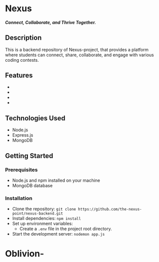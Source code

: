 # Nexus

##### Connect, Collaborate, and Thrive Together.

## Description

This is a backend repository of Nexus-project, that provides a platform where students can connect, share, collaborate, and engage with various coding contests.

## Features

- 
- 
- 
- 

## Technologies Used

- Node.js
- Express.js
- MongoDB

## Getting Started

### Prerequisites

- Node.js and npm installed on your machine
- MongoDB database

### Installation

- Clone the repository: `git clone https://github.com/the-nexus-point/nexus-backend.git`
- Install dependencies: `npm install`
- Set up environment variables:
  - Create a `.env` file in the project root directory.
  <!-- - Add the required environment variables following the `.env.example` file. -->
- Start the development server: `nodemon app.js`
# Oblivion-
